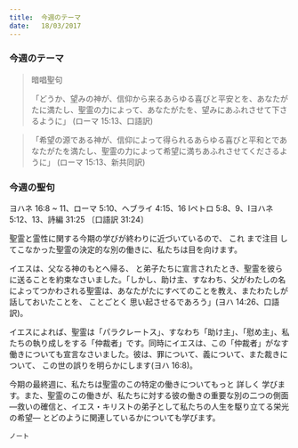 ```yaml
---
title:  今週のテーマ
date:   18/03/2017
---
```


### 今週のテーマ

> <p>暗唱聖句</p>
> 「どうか、望みの神が、信仰から来るあらゆる喜びと平安とを、あなたがたに満たし、聖霊の力によって、あなたがたを、望みにあふれさせて下さるように」	(ローマ 15:13、口語訳)

> <p></p>
>「希望の源である神が、信仰によって得られるあらゆる喜びと平和とであなたがたを満たし、聖霊の力によって希望に満ちあふれさせてくださるように」	(ローマ 15:13、新共同訳)

### 今週の聖句

ヨハネ 16:8 ~ 11、ローマ 5:10、ヘブライ 4:15、16
Iペトロ 5:8、9、Iヨハネ 5:12、13、詩編 31:25 〔口語訳 31:24〕

 聖霊と霊性に関する今期の学びが終わりに近づいているので、 これ
まで注目 してこなかった聖霊の決定的な別の働きに、私たちは目を向けます。

 イエスは、父なる神のもとへ帰る、 と弟子たちに宣言されたとき、聖霊を彼らに送ることを約束なさいました。「しかし、助け主、すなわち、父がわたしの名によってつかわされる聖霊は、あなたがたにすべてのことを教え、またわたしが話しておいたことを、 ことごとく 思い起させるであろう」(ヨハ 14:26、口語訳)。

 イエスによれば、聖霊は「パラクレートス」、すなわち「助け主」、「慰め主」、私たちの執り成しをする「仲裁者」です。同時にイエスは、この「仲裁者」がなす働きについても宣言なさいました。彼は、罪について、義について、また裁きについて、 この世の誤りを明らかにします(ヨハ 16:8)。

 今期の最終週に、私たちは聖霊のこの特定の働きについてもっと 詳しく 学びます。また、聖霊のこの働きが、私たちに対する彼の働きの重要な別の二つの側面―救いの確信と、イエス・キリストの弟子として私たちの人生を駆り立てる栄光の希望― とどのように関連しているかについても学びます。

`ノート`
